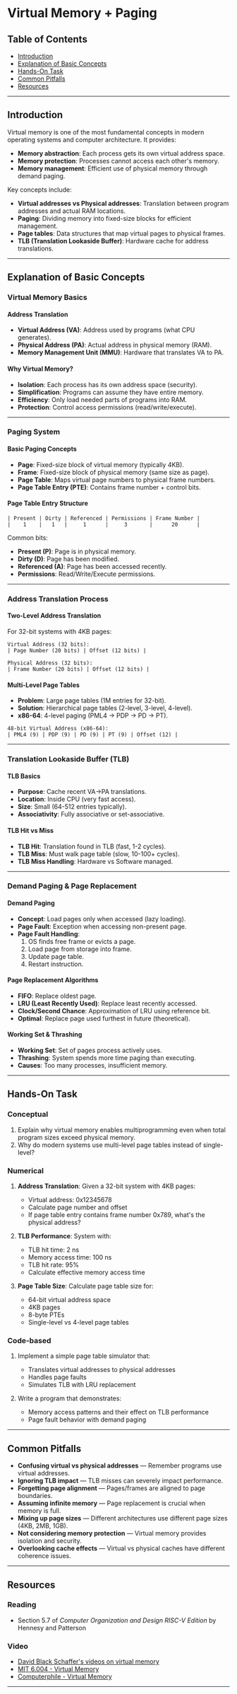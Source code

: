 # Virtual Memory + Paging

## Table of Contents

- [Introduction](#introduction)
- [Explanation of Basic Concepts](#explanation-of-basic-concepts)
- [Hands-On Task](#hands-on-task)
- [Common Pitfalls](#common-pitfalls)
- [Resources](#resources)

---

## Introduction

Virtual memory is one of the most fundamental concepts in modern operating systems and computer architecture. It provides:
- **Memory abstraction**: Each process gets its own virtual address space.
- **Memory protection**: Processes cannot access each other's memory.
- **Memory management**: Efficient use of physical memory through demand paging.

Key concepts include:
- **Virtual addresses vs Physical addresses**: Translation between program addresses and actual RAM locations.
- **Paging**: Dividing memory into fixed-size blocks for efficient management.
- **Page tables**: Data structures that map virtual pages to physical frames.
- **TLB (Translation Lookaside Buffer)**: Hardware cache for address translations.

---

## Explanation of Basic Concepts

### Virtual Memory Basics

#### Address Translation
- **Virtual Address (VA)**: Address used by programs (what CPU generates).
- **Physical Address (PA)**: Actual address in physical memory (RAM).
- **Memory Management Unit (MMU)**: Hardware that translates VA to PA.

#### Why Virtual Memory?
- **Isolation**: Each process has its own address space (security).
- **Simplification**: Programs can assume they have entire memory.
- **Efficiency**: Only load needed parts of programs into RAM.
- **Protection**: Control access permissions (read/write/execute).

---

### Paging System

#### Basic Paging Concepts
- **Page**: Fixed-size block of virtual memory (typically 4KB).
- **Frame**: Fixed-size block of physical memory (same size as page).
- **Page Table**: Maps virtual page numbers to physical frame numbers.
- **Page Table Entry (PTE)**: Contains frame number + control bits.

#### Page Table Entry Structure
```
| Present | Dirty | Referenced | Permissions | Frame Number |
|    1    |   1   |     1      |     3       |      20      |
```

Common bits:
- **Present (P)**: Page is in physical memory.
- **Dirty (D)**: Page has been modified.
- **Referenced (A)**: Page has been accessed recently.
- **Permissions**: Read/Write/Execute permissions.

---

### Address Translation Process

#### Two-Level Address Translation
For 32-bit systems with 4KB pages:
```
Virtual Address (32 bits):
| Page Number (20 bits) | Offset (12 bits) |

Physical Address (32 bits):
| Frame Number (20 bits) | Offset (12 bits) |
```

#### Multi-Level Page Tables
- **Problem**: Large page tables (1M entries for 32-bit).
- **Solution**: Hierarchical page tables (2-level, 3-level, 4-level).
- **x86-64**: 4-level paging (PML4 → PDP → PD → PT).

```
48-bit Virtual Address (x86-64):
| PML4 (9) | PDP (9) | PD (9) | PT (9) | Offset (12) |
```

---

### Translation Lookaside Buffer (TLB)

#### TLB Basics
- **Purpose**: Cache recent VA→PA translations.
- **Location**: Inside CPU (very fast access).
- **Size**: Small (64-512 entries typically).
- **Associativity**: Fully associative or set-associative.

#### TLB Hit vs Miss
- **TLB Hit**: Translation found in TLB (fast, 1-2 cycles).
- **TLB Miss**: Must walk page table (slow, 10-100+ cycles).
- **TLB Miss Handling**: Hardware vs Software managed.

---

### Demand Paging & Page Replacement

#### Demand Paging
- **Concept**: Load pages only when accessed (lazy loading).
- **Page Fault**: Exception when accessing non-present page.
- **Page Fault Handling**:
  1. OS finds free frame or evicts a page.
  2. Load page from storage into frame.
  3. Update page table.
  4. Restart instruction.

#### Page Replacement Algorithms
- **FIFO**: Replace oldest page.
- **LRU (Least Recently Used)**: Replace least recently accessed.
- **Clock/Second Chance**: Approximation of LRU using reference bit.
- **Optimal**: Replace page used furthest in future (theoretical).

#### Working Set & Thrashing
- **Working Set**: Set of pages process actively uses.
- **Thrashing**: System spends more time paging than executing.
- **Causes**: Too many processes, insufficient memory.

---

## Hands-On Task

### Conceptual

1. Explain why virtual memory enables multiprogramming even when total program sizes exceed physical memory.
2. Why do modern systems use multi-level page tables instead of single-level?

### Numerical

1. **Address Translation**: Given a 32-bit system with 4KB pages:
   - Virtual address: 0x12345678
   - Calculate page number and offset
   - If page table entry contains frame number 0x789, what's the physical address?

2. **TLB Performance**: System with:
   - TLB hit time: 2 ns
   - Memory access time: 100 ns  
   - TLB hit rate: 95%
   - Calculate effective memory access time

3. **Page Table Size**: Calculate page table size for:
   - 64-bit virtual address space
   - 4KB pages
   - 8-byte PTEs
   - Single-level vs 4-level page tables

### Code-based

1. Implement a simple page table simulator that:
   - Translates virtual addresses to physical addresses
   - Handles page faults
   - Simulates TLB with LRU replacement

2. Write a program that demonstrates:
   - Memory access patterns and their effect on TLB performance
   - Page fault behavior with demand paging

---

## Common Pitfalls

- **Confusing virtual vs physical addresses** — Remember programs use virtual addresses.
- **Ignoring TLB impact** — TLB misses can severely impact performance.
- **Forgetting page alignment** — Pages/frames are aligned to page boundaries.
- **Assuming infinite memory** — Page replacement is crucial when memory is full.
- **Mixing up page sizes** — Different architectures use different page sizes (4KB, 2MB, 1GB).
- **Not considering memory protection** — Virtual memory provides isolation and security.
- **Overlooking cache effects** — Virtual vs physical caches have different coherence issues.

---

## Resources

### Reading

- Section 5.7 of *Computer Organization and Design RISC-V Edition* by Hennesy and Patterson

### Video

- [David Black Schaffer's videos on virtual memory](https://www.youtube.com/playlist?list=PLiwt1iVUib9s2Uo5BeYmwkDFUh70fJPxX)
- [MIT 6.004 - Virtual Memory](https://www.youtube.com/watch?v=8yO2FBBfaB0)
- [Computerphile - Virtual Memory](https://www.youtube.com/watch?v=5lFnKYCZT5o)

---
